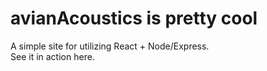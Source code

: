 # avianAcoustics is pretty cool

A simple site for utilizing React + Node/Express.<br>
See it in action here.
